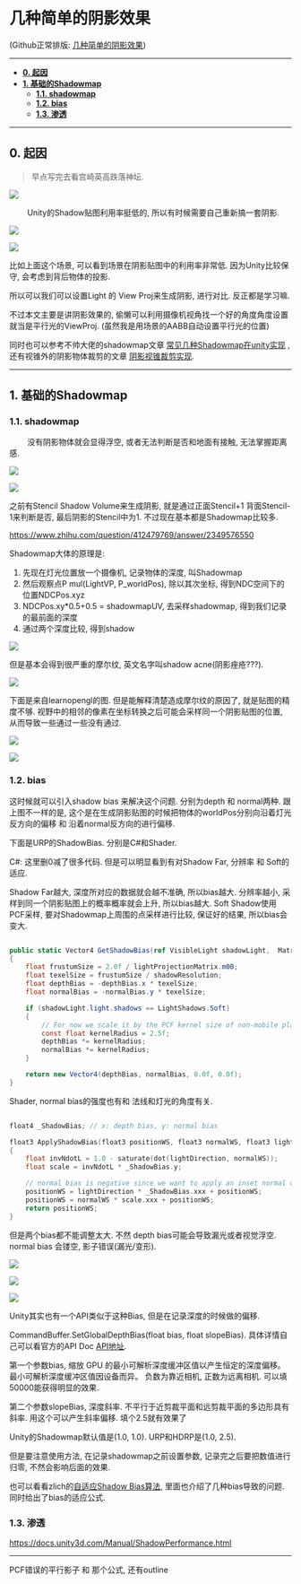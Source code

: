 几种简单的阴影效果
======

(Github正常排版: [几种简单的阴影效果][1])

-----------------

<!-- @import "[TOC]" {cmd="toc" depthFrom=1 depthTo=6 orderedList=false} -->

<!-- code_chunk_output -->

- [**0. 起因**](#0-起因)
- [**1. 基础的Shadowmap**](#1-基础的shadowmap)
  - [**1.1. shadowmap**](#11-shadowmap)
  - [**1.2. bias**](#12-bias)
  - [**1.3. 渗透**](#13-渗透)

<!-- /code_chunk_output -->

-----------------

## **0. 起因**

> 早点写完去看宫崎英高跌落神坛. 

![](Images/EasyShadow_00.jpg)

&emsp;&emsp; Unity的Shadow贴图利用率挺低的, 所以有时候需要自己重新搞一套阴影.

![](Images/EasyShadow_01.jpg)

![](Images/EasyShadow_02.jpg)

比如上面这个场景, 可以看到场景在阴影贴图中的利用率非常低. 因为Unity比较保守, 会考虑到背后物体的投影.

所以可以我们可以设置Light 的 View Proj来生成阴影, 进行对比. 反正都是学习嘛.

不过本文主要是讲阴影效果的, 偷懒可以利用摄像机视角找一个好的角度角度设置就当是平行光的ViewProj. (虽然我是用场景的AABB自动设置平行光的位置)

同时也可以参考不帅大佬的shadowmap文章 [常见几种Shadowmap在unity实现][2] , 还有视锥外的阴影物体裁剪的文章 [阴影视锥裁剪实现][3].

-----------------

## **1. 基础的Shadowmap**

### **1.1. shadowmap**

&emsp;&emsp; 没有阴影物体就会显得浮空, 或者无法判断是否和地面有接触, 无法掌握距离感.

![](Images/EasyShadow_07.jpg)

![](Images/EasyShadow_08.jpg)


之前有Stencil Shadow Volume来生成阴影, 就是通过正面Stencil+1 背面Stencil-1来判断是否, 最后阴影的Stencil中为1. 不过现在基本都是Shadowmap比较多.

https://www.zhihu.com/question/412479769/answer/2349576550

Shadowmap大体的原理是:
  1. 先现在灯光位置放一个摄像机, 记录物体的深度, 叫Shadowmap
  2. 然后观察点P mul(LightVP, P_worldPos), 除以其次坐标, 得到NDC空间下的位置NDCPos.xyz
  3. NDCPos.xy*0.5+0.5 = shadowmapUV, 去采样shadowmap, 得到我们记录的最前面的深度
  4. 通过两个深度比较, 得到shadow

![](Images/EasyShadow_03.png)

但是基本会得到很严重的摩尔纹, 英文名字叫shadow acne(阴影痤疮???).

![](Images/EasyShadow_04.jpg)

下面是来自learnopengl的图. 但是能解释清楚造成摩尔纹的原因了, 就是贴图的精度不够. 视野中的相邻的像素在坐标转换之后可能会采样同一个阴影贴图的位置, 从而导致一些通过一些没有通过.

![](Images/EasyShadow_05.png)

![](Images/EasyShadow_06.png)

### **1.2. bias**

这时候就可以引入shadow bias 来解决这个问题. 分别为depth 和 normal两种. 跟上图不一样的是, 这个是在生成阴影贴图的时候把物体的worldPos分别向沿着灯光反方向的偏移 和 沿着normal反方向的进行偏移.

下面是URP的ShadowBias. 分别是C#和Shader.

C#: 这里删0减了很多代码. 但是可以明显看到有对Shadow Far, 分辨率 和 Soft的适应.

Shadow Far越大, 深度所对应的数据就会越不准确, 所以bias越大. 
分辨率越小, 采样到同一个阴影贴图上的概率概率就会上升, 所以bias越大.
Soft Shadow使用PCF采样, 要对Shadowmap上周围的点采样进行比较, 保证好的结果, 所以bias会变大.

```C#

public static Vector4 GetShadowBias(ref VisibleLight shadowLight,  Matrix4x4 lightProjectionMatrix, float shadowResolution, float depthBias, float normalBias)
{
	float frustumSize = 2.0f / lightProjectionMatrix.m00;
	float texelSize = frustumSize / shadowResolution;
	float depthBias = -depthBias.x * texelSize;
	float normalBias = -normalBias.y * texelSize;

	if (shadowLight.light.shadows == LightShadows.Soft)
	{
		// For now we scale it by the PCF kernel size of non-mobile platforms (5x5)
		const float kernelRadius = 2.5f;
		depthBias *= kernelRadius;
		normalBias *= kernelRadius;
	}

	return new Vector4(depthBias, normalBias, 0.0f, 0.0f);
}

```

Shader, normal bias的强度也有和 法线和灯光的角度有关.

```C++

float4 _ShadowBias; // x: depth bias, y: normal bias

float3 ApplyShadowBias(float3 positionWS, float3 normalWS, float3 lightDirection)
{
    float invNdotL = 1.0 - saturate(dot(lightDirection, normalWS));
    float scale = invNdotL * _ShadowBias.y;

    // normal bias is negative since we want to apply an inset normal offset
    positionWS = lightDirection * _ShadowBias.xxx + positionWS;
    positionWS = normalWS * scale.xxx + positionWS;
    return positionWS;
}

```

但是两个bias都不能调整太大. 不然 depth bias可能会导致漏光或者视觉浮空. normal bias 会镂空, 影子错误(漏光/变形).

![](Images/EasyShadow_09.jpg)

![](Images/EasyShadow_10.jpg)

![](Images/EasyShadow_11.jpg)

Unity其实也有一个API类似于这种Bias, 但是在记录深度的时候做的偏移.

CommandBuffer.SetGlobalDepthBias(float bias, float slopeBias). 具体详情自己可以看官方的API Doc [API地址][4]. 

第一个参数bias, 缩放 GPU 的最小可解析深度缓冲区值以产生恒定的深度偏移。 最小可解析深度缓冲区值因设备而异。 负数为靠近相机, 正数为远离相机. 可以填50000能获得明显的效果. 

第二个参数slopeBias, 深度斜率. 不平行于近剪裁平面和远剪裁平面的多边形具有斜率. 用这个可以产生斜率偏移. 填个2.5就有效果了

Unity的Shadowmap默认值是(1.0, 1.0). URP和HDRP是(1.0, 2.5).

但是要注意使用方法, 在记录shadowmap之前设置参数, 记录完之后要把数值进行归零, 不然会影响后面的效果.

也可以看看zlich的[自适应Shadow Bias算法][5], 里面也介绍了几种bias导致的问题. 同时给出了bias的适应公式.






### **1.3. 渗透**

https://docs.unity3d.com/Manual/ShadowPerformance.html

-----------------


PCF错误的平行影子  和   那个公式, 还有outline


[1]:https://github.com/HHHHHHHHHHHHHHHHHHHHHCS/MyStudyNote/blob/main/MyNote/
[2]:https://zhuanlan.zhihu.com/p/454970727
[3]:https://zhuanlan.zhihu.com/p/449889679
[4]:https://docs.unity3d.com/ScriptReference/Rendering.CommandBuffer.SetGlobalDepthBias.html
[5]:https://zhuanlan.zhihu.com/p/370951892